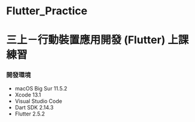 # Flutter_Practice

# 三上－行動裝置應用開發 (Flutter) 上課練習

### 開發環境
* macOS Big Sur 11.5.2
* Xcode 13.1
* Visual Studio Code
* Dart SDK 2.14.3
* Flutter 2.5.2
